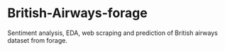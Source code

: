 # British-Airways-forage
Sentiment analysis, EDA, web scraping and prediction of British airways dataset from forage.
